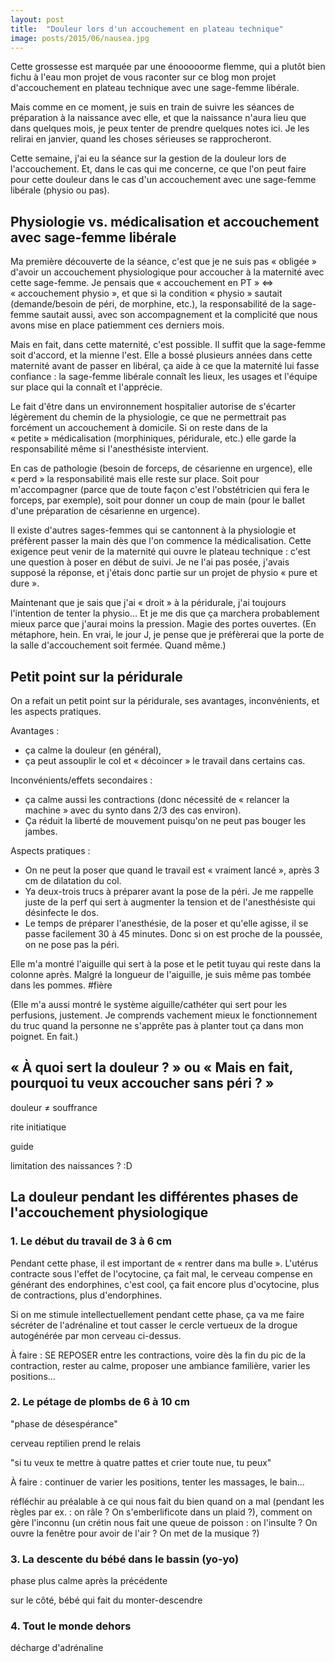 ```yaml
---
layout: post
title:  "Douleur lors d'un accouchement en plateau technique"
image: posts/2015/06/nausea.jpg
---
```


Cette grossesse est marquée par une énooooorme flemme, qui a plutôt bien fichu à l'eau mon projet de vous raconter sur ce blog mon projet d'accouchement en plateau technique avec une sage-femme libérale.

Mais comme en ce moment, je suis en train de suivre les séances de préparation à la naissance avec elle, et que la naissance n'aura lieu que dans quelques mois, je peux tenter de prendre quelques notes ici. Je les relirai en janvier, quand les choses sérieuses se rapprocheront.

Cette semaine, j'ai eu la séance sur la gestion de la douleur lors de l'accouchement. Et, dans le cas qui me concerne, ce que l'on peut faire pour cette douleur dans le cas d'un accouchement avec une sage-femme libérale (physio ou pas).

## Physiologie vs. médicalisation et accouchement avec sage-femme libérale

Ma première découverte de la séance, c'est que je ne suis pas « obligée » d'avoir un accouchement physiologique pour accoucher à la maternité avec cette sage-femme. Je pensais que « accouchement en PT » <=> « accouchement physio », et que si la condition « physio » sautait (demande/besoin de péri, de morphine, etc.), la responsabilité de la sage-femme sautait aussi, avec son accompagnement et la complicité que nous avons mise en place patiemment ces derniers mois.

Mais en fait, dans cette maternité, c'est possible. Il suffit que la sage-femme soit d'accord, et la mienne l'est. Elle a bossé plusieurs années dans cette maternité avant de passer en libéral, ça aide à ce que la maternité lui fasse confiance : la sage-femme libérale connaît les lieux, les usages et l'équipe sur place qui la connaît et l'apprécie. 

Le fait d'être dans un environnement hospitalier autorise de s'écarter légèrement du chemin de la physiologie, ce que ne permettrait pas forcément un accouchement à domicile. Si on reste dans de la « petite » médicalisation (morphiniques, péridurale, etc.) elle garde la responsabilité même si l'anesthésiste intervient.

En cas de pathologie (besoin de forceps, de césarienne en urgence), elle « perd » la responsabilité mais elle reste sur place. Soit pour m'accompagner (parce que de toute façon c'est l'obstétricien qui fera le forceps, par exemple), soit pour donner un coup de main (pour le ballet d'une préparation de césarienne en urgence).

Il existe d'autres sages-femmes qui se cantonnent à la physiologie et préfèrent passer la main dès que l'on commence la médicalisation. Cette exigence peut venir de la maternité qui ouvre le plateau technique : c'est une question à poser en début de suivi. Je ne l'ai pas posée, j'avais supposé la réponse, et j'étais donc partie sur un projet de physio « pure et dure ».

Maintenant que je sais que j'ai « droit » à la péridurale, j'ai toujours l'intention de tenter la physio… Et je me dis que ça marchera probablement mieux parce que j'aurai moins la pression. Magie des portes ouvertes. (En métaphore, hein. En vrai, le jour J, je pense que je préfèrerai que la porte de la salle d'accouchement soit fermée. Quand même.)

## Petit point sur la péridurale

On a refait un petit point sur la péridurale, ses avantages, inconvénients, et les aspects pratiques.

Avantages :

* ça calme la douleur (en général),
* ça peut assouplir le col et « décoincer » le travail dans certains cas.

Inconvénients/effets secondaires :

* ça calme aussi les contractions (donc nécessité de « relancer la machine » avec du synto dans 2/3 des cas environ).
* Ça réduit la liberté de mouvement puisqu'on ne peut pas bouger les jambes.

Aspects pratiques :

* On ne peut la poser que quand le travail est « vraiment lancé », après 3 cm de dilatation du col.
* Ya deux-trois trucs à préparer avant la pose de la péri. Je me rappelle juste de la perf qui sert à augmenter la tension et de l'anesthésiste qui désinfecte le dos.
* Le temps de préparer l'anesthésie, de la poser et qu'elle agisse, il se passe facilement 30 à 45 minutes. Donc si on est proche de la poussée, on ne pose pas la péri.

Elle m'a montré l'aiguille qui sert à la pose et le petit tuyau qui reste dans la colonne après. Malgré la longueur de l'aiguille, je suis même pas tombée dans les pommes. #fière

(Elle m'a aussi montré le système aiguille/cathéter qui sert pour les perfusions, justement. Je comprends vachement mieux le fonctionnement du truc quand la personne ne s'apprête pas à planter tout ça dans mon poignet. En fait.)

## « À quoi sert la douleur ? » ou « Mais en fait, pourquoi tu veux accoucher sans péri ? »

douleur ≠ souffrance

rite initiatique

guide

limitation des naissances ? :D

## La douleur pendant les différentes phases de l'accouchement physiologique

### 1. Le début du travail de 3 à 6 cm

Pendant cette phase, il est important de « rentrer dans ma bulle ». L'utérus contracte sous l'effet de l'ocytocine, ça fait mal, le cerveau compense en générant des endorphines, c'est cool, ça fait encore plus d'ocytocine, plus de contractions, plus d'endorphines.

Si on me stimule intellectuellement pendant cette phase, ça va me faire sécréter de l'adrénaline et tout casser le cercle vertueux de la drogue autogénérée par mon cerveau ci-dessus.

À faire : SE REPOSER entre les contractions, voire dès la fin du pic de la contraction, rester au calme, proposer une ambiance familière, varier les positions…

### 2. Le pétage de plombs de 6 à 10 cm

"phase de désespérance"

cerveau reptilien prend le relais

"si tu veux te mettre à quatre pattes et crier toute nue, tu peux"

À faire : continuer de varier les positions, tenter les massages, le bain…

réfléchir au préalable à ce qui nous fait du bien quand on a mal (pendant les règles par ex. : on râle ? On s'emberlificote dans un plaid ?), comment on gère l'inconnu (un crétin nous fait une queue de poisson : on l'insulte ? On ouvre la fenêtre pour avoir de l'air ? On met de la musique ?)

### 3. La descente du bébé dans le bassin (yo-yo)

phase plus calme après la précédente

sur le côté, bébé qui fait du monter-descendre

### 4. Tout le monde dehors

décharge d'adrénaline
